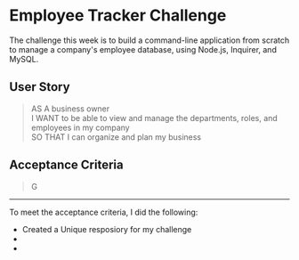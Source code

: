 # Employee Tracker Challenge
The challenge this week is to build a command-line application from scratch to manage a company's employee database, using Node.js, Inquirer, and MySQL.

## User Story
> AS A business owner\
> I WANT to be able to view and manage the departments, roles, and employees in my company\
> SO THAT I can organize and plan my business


## Acceptance Criteria
> G


---

To meet the acceptance criteria, I did the following:
-  Created a Unique resposiory for my challenge
-  
-  


